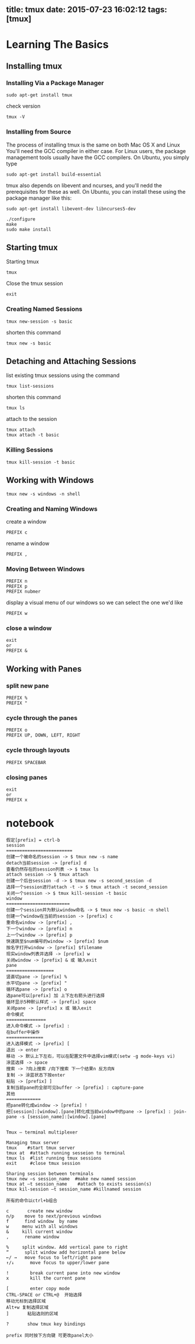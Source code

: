 title: tmux
date: 2015-07-23 16:02:12
tags: [tmux]
---
# Learning The Basics
## Installing tmux
### Installing Via a Package Manager

    sudo apt-get install tmux
check version

    tmux -V
### Installing from Source
The process of installing tmux is the same on both Mac OS X and Linux
You'll need the GCC compiler in either case.
For Linux users, the package management tools usually have the GCC compilers.
On Ubuntu, you simply type

    sudo apt-get install build-essential
tmux also depends on libevent and ncurses, and you'll nedd the prerequisites
for these as well. On Ubuntu, you can install these using the package manager
like this:

    sudo apt-get install libevent-dev libncurses5-dev

    ./configure
    make
    sudo make install
## Starting tmux
Starting tmux

    tmux
Close the tmux session

    exit
### Creating Named Sessions

    tmux new-session -s basic
shorten this command

    tmux new -s basic
## Detaching and Attaching Sessions
list existing tmux sessions using the command

    tmux list-sessions
shorten this command

    tmux ls
attach to the session

    tmux attach
    tmux attach -t basic
### Killing Sessions

    tmux kill-session -t basic
## Working with Windows

    tmux new -s windows -n shell
### Creating and Naming Windows
create a window

    PREFIX c
rename a window

    PREFIX ,
### Moving Between Windows

    PREFIX n
    PREFIX p
    PREFIX nubmer

display a visual menu of our windows so we can select the one we'd like

    PREFIX w
### close a window

    exit
    or
    PREFIX &
## Working with Panes

### split new pane

    PREFIX %
    PREFIX "
### cycle through the panes

    PREFIX o
    PREFIX UP, DOWN, LEFT, RIGHT
### cycle through layouts

    PREFIX SPACEBAR
### closing panes

    exit
    or
    PREFIX x

# notebook
    假定[prefix] = ctrl-b
    session
    =========================
    创建一个被命名的session -> $ tmux new -s name
    detach当前session -> [prefix] d
    查看仍然存在的session列表 -> $ tmux ls
    attach session -> $ tmux attach
    创建一个后台session -d -> $ tmux new -s second_session -d
    选择一个session进行attach -t -> $ tmux attach -t second_session
    关闭一个session -> $ tmux kill-session -t basic
    window
    ========================
    创建一个session并为默认window命名 -> $ tmux new -s basic -n shell
    创建一个window在当前的session -> [prefix] c
    重命名window -> [prefix] ,
    下一个window -> [prefix] n
    上一个window -> [prefix] p
    快速跳至$num编号的window -> [prefix] $num
    按名字打开window -> [prefix] $filename
    现实window列表并选择 -> [prefix] w
    关闭window -> [prefix] & 或 输入exit
    pane
    ==================
    竖直切pane -> [prefix] %
    水平切pane -> [prefix] "
    循环选pane -> [prefix] o
    选pane可以[prefix] 加 上下左右箭头进行选择
    循环显示5种默认样式 -> [prefix] space
    关闭pane -> [prefix] x 或 输入exit
    命令模式
    ===============
    进入命令模式 -> [prefix] :
    在buffer中操作
    ==============
    进入选择模式 -> [prefix] [
    退出 -> enter
    移动 -> 默认上下左右，可以在配置文件中选择vim模式(setw -g mode-keys vi)
    涂蓝选择 -> space
    搜索 -> ?向上搜索 /向下搜索 下一个结果n 反方向N
    复制 -> 涂蓝状态下按enter
    粘贴 -> [prefix] ]
    复制当前pane的全部可见buffer -> [prefix] : capture-pane
    其他
    =============
    把pane转化成window -> [prefix] !
    把[session]:[window].[pane]转化成当前window中的pane -> [prefix] : join-pane -s [session_name]:[window].[pane]


    Tmux – terminal multiplexer
     
    Managing tmux server
    tmux    #start tmux server
    tmux at  #attach running sesseion to terminal
    tmux ls  #list running tmux sessions
    exit     #close tmux session
     
    Sharing session between terminals
    tmux new –s session_name  #make new named session
    tmux at –t session_name    #attach to exists session(s)
    tmux kil-session –t session_name #killnamed session
     
    所有的命令以ctrl+b组合
     
    c       create new window
    n/p    move to next/previous windows
    f      find window  by name
    w     menu with all windows
    &     kill current window
    ,      rename window
     
    %     split window. Add vertical pane to right
    “      split window add horizontal pane below
    ←/ →   move focus to left/right pane
    ↑/↓      move focus to upper/lower pane
     
    !        break current pane into new window
    x        kill the current pane
     
    [        enter copy mode
    CTRL-SPACE or CTRL+@  开始选择
    移动光标到选择区域
    Alt+w 复制选择区域
    ]       粘贴选则的区域

    ?       show tmux key bindings 

	prefix 同时按下方向键 可更改panel大小
